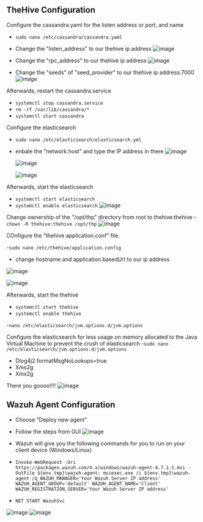 ## TheHive Configuration
Configure the cassandra.yaml for the listen address or port, and name
- `sudo nano /etc/cassandra/cassandra.yaml`
- Change the "listen_address" to our thehive ip address
![image](https://github.com/leonlamsc/Wazuh-with-SOAR/assets/140391766/a478b94e-8007-422a-8146-d980c60546d6)

- Change the "rpc_address" to our thehive ip address
![image](https://github.com/leonlamsc/Wazuh-with-SOAR/assets/140391766/d59cdcce-d605-46ec-b495-99c7262c62ea)

- Change the "seeds" of "seed_provider" to our thehive ip address:7000
![image](https://github.com/leonlamsc/Wazuh-with-SOAR/assets/140391766/0fc7cffd-7a32-409a-88cd-d14209bb7005)


Afterwards, restart the cassandra.service
- `systemctl stop cassandra.service`
- `rm -rf /var/lib/cassandra/*`
- `systemctl start cassandra`

Configure the elasticsearch
- `sudo nano /etc/elasticsearch/elasticsearch.yml`
- enbale the "network.host" and type the IP address in there
   ![image](https://github.com/leonlamsc/Wazuh-with-SOAR/assets/140391766/30d91351-09d9-4b1d-b446-ab1df904b7c2)

  ![image](https://github.com/leonlamsc/Wazuh-with-SOAR/assets/140391766/cc7d7606-6bd9-4560-8464-f866e604df7e)

  ![image](https://github.com/leonlamsc/Wazuh-with-SOAR/assets/140391766/6ed8778e-98e1-4369-96ed-10c100a78df1)

Afterwards, start the elasticsearch
- `systemctl start elasticsearch`
- `systemctl enable elasticsearch`
  ![image](https://github.com/leonlamsc/Wazuh-with-SOAR/assets/140391766/846e6f59-5c3d-4d04-ad9b-ec14f87538f3)


Change ownership of the "/opt/thp" directory from root to thehive:thehive
-`chown -R thehive:thehive /opt/thp`
  ![image](https://github.com/leonlamsc/Wazuh-with-SOAR/assets/140391766/1338cc95-d154-4ccd-85f8-b93df1f159b1)

COnfigure the "thehive application.conf" file.

-`sudo nano /etc/thehive/application.config`

- change hostname and application.basedUrl to our ip address

![image](https://github.com/leonlamsc/Wazuh-with-SOAR/assets/140391766/5ab3a77c-82af-422d-9360-b8428a543927)

![image](https://github.com/leonlamsc/Wazuh-with-SOAR/assets/140391766/391a2563-4e54-4b8c-8126-fc434100299d)


Afterwards, start the thehive
- `systemctl start thehive`
- `systemctl enable thehive`

-`nano /etc/elasticsearch/jvm.options.d/jvm.options`

Configure the elasticsearch for less usage on memory allocated to the Java Virtual Machine to prevent the crush of elasticsearch
-`sudo nano /etc/elasticsearch/jvm.options.d/jvm.options`
  - Dlog4j2.formatMsgNoLookups=true
  - Xms2g
  - Xmx2g



There you goooo!!!!
![image](https://github.com/leonlamsc/Wazuh-with-SOAR/assets/140391766/3012a93a-c293-430c-ba73-2025536305d7)

## Wazuh Agent Configuration
- Choose "Deploy new agent"
- Follow the steps from GUI
  ![image](https://github.com/leonlamsc/Wazuh-with-SOAR/assets/140391766/f46cb67a-2bf7-4645-9ebf-0f0777bdad40)

- Wazuh will give you the following commands for you to run on your client device (Windows/Linux)
- `Invoke-WebRequest -Uri https://packages.wazuh.com/4.x/windows/wazuh-agent-4.7.1-1.msi -OutFile ${env.tmp}\wazuh-agent; msiexec.exe /i ${env.tmp}\wazuh-agent /q WAZUH_MANAGER='Your Wazuh Server IP address' WAZUH_AGENT_GROUP='default' WAZUH_AGENT_NAME='Client' WAZUH_REGISTRATION_SERVER='Your Wazuh Server IP address'`
- `NET START WazuhSvc`

![image](https://github.com/leonlamsc/Wazuh-with-SOAR/assets/140391766/422c3e43-d249-4b84-96e8-4be124adae49)
![image](https://github.com/leonlamsc/Wazuh-with-SOAR/assets/140391766/518e1ed0-2839-4a9d-86e0-46d045e8845a)



